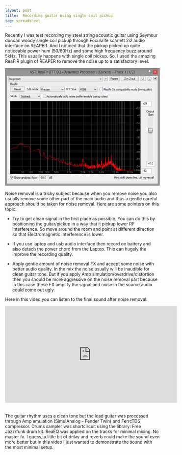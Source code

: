 ```yaml
---
layout: post
title:  Recording guitar using single coil pickup
tag: spreadsheet
---
```


Recently I was test recording my steel string acoustic guitar using Seymour duncan woody single coil pickup through Focusrite scarlett 2i2 audio interface on REAPER. And I noticed that the pickup picked up quite noticeable power hum (50/60Hz) and some high frequency buzz around 5kHz. This usually happens with single coil pickup. So, I used the amazing ReaFIR plugin of REAPER to remove the noise up to a satisfactory level.
<!--more-->

![ReaFIR](/images/001-reafir.jpg)

Noise removal is a tricky subject because when you remove noise you also usually remove some other part of the main audio and thus a gentle careful approach should be taken for noise removal. Here are some pointers on this topic:

- Try to get clean signal in the first place as possible. You can do this by positioning the guitar/pickup in a way that it pickup lower RF interference. So move around the room and point at different direction so that Electromagnetic interference is lower.

- If you use laptop and usb audio interface then record on battery and also detach the power chord from the Laptop. This can hugely the improve the recording quality.

- Apply gentle amount of noise removal FX and accept some noise with better audio quality. In the mix the noise usually will be inaudible for clean guitar tone. But if you apply Amp simulation/overdrive/distortion then you should be more aggressive on the noise removal part because in this case these FX amplify the signal and noise in the source audio could come out ugly.

Here in this video you can listen to the final sound after noise removal:

<div class="video-container">
<iframe allowfullscreen="" frameborder="0" height="315" src="https://www.youtube.com/embed/Q7cVYUUoDGU?&amp;showinfo=0" width="560"></iframe></div>
<br/>

The guitar rhythm uses a clean tone but the lead guitar was processed through Amp emulation (SimulAnalog - Fender Twin) and FerrcTDS compressor. Drums sampler was shortcircuit using the library: Free Jazz/funk drum kit. ReaEQ was applied on the tracks for minimal mixing. No master fx. I guess, a little bit of delay and reverb could make the sound even more better but in this video I just wanted to demonstrate the sound with the most minimal setup. 